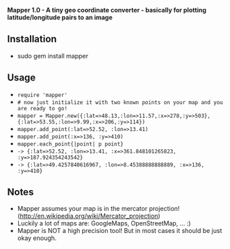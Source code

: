 **Mapper 1.0 - A tiny geo coordinate converter - basically for plotting latitude/longitude pairs to an image**

Installation
------------
* sudo gem install mapper

Usage
-----
* `require 'mapper'`
* `# now just initialize it with two known points on your map and you are ready to go!`
* `mapper = Mapper.new({:lat=>48.13,:lon=>11.57,:x=>278,:y=>503}, {:lat=>53.55,:lon=>9.99,:x=>206,:y=>114})`
* `mapper.add_point(:lat=>52.52, :lon=>13.41)`
* `mapper.add_point(:x=>136, :y=>410)`
* `mapper.each_point{|point| p point}`
* `-> {:lat=>52.52, :lon=>13.41, :x=>361.848101265823, :y=>187.924354243542}`
* `-> {:lat=>49.4257840616967, :lon=>8.45388888888889, :x=>136, :y=>410}`

Notes
-----
* Mapper assumes your map is in the mercator projection! (http://en.wikipedia.org/wiki/Mercator_projection)
* Luckily a lot of maps are: GoogleMaps, OpenStreetMap, ... :)
* Mapper is NOT a high precision tool! But in most cases it should be just okay enough. 

